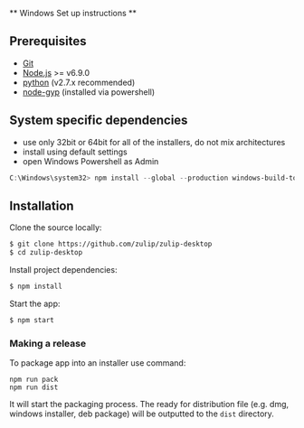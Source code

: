 ** Windows Set up instructions **

## Prerequisites

- [Git](http://git-scm.com/book/en/v2/Getting-Started-Installing-Git)
- [Node.js](https://nodejs.org) >= v6.9.0
- [python](https://www.python.org/downloads/release/python-2713/) (v2.7.x recommended)
- [node-gyp](https://github.com/nodejs/node-gyp#installation) (installed via powershell)

## System specific dependencies

- use only 32bit or 64bit for all of the installers, do not mix architectures
- install using default settings
- open Windows Powershell as Admin

```powershell
C:\Windows\system32> npm install --global --production windows-build-tools
```

## Installation

Clone the source locally:

```sh
$ git clone https://github.com/zulip/zulip-desktop
$ cd zulip-desktop
```

Install project dependencies:

```sh
$ npm install
```

Start the app:

```sh
$ npm start
```

### Making a release

To package app into an installer use command:

```
npm run pack
npm run dist
```

It will start the packaging process. The ready for distribution file (e.g. dmg, windows installer, deb package) will be outputted to the `dist` directory.
